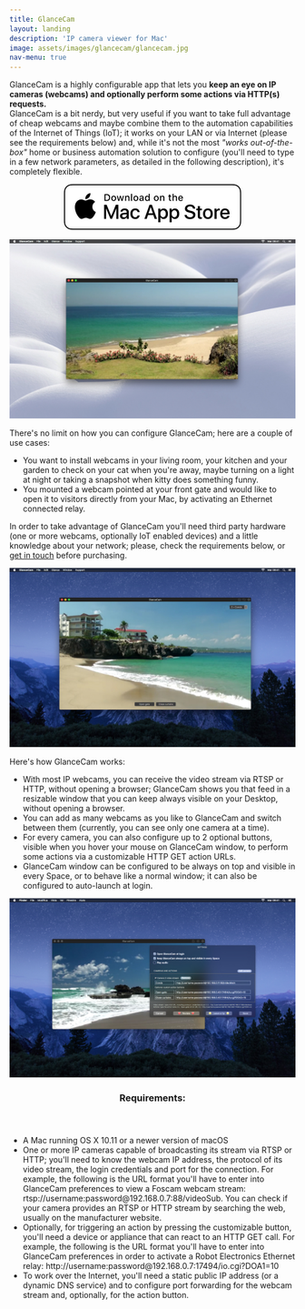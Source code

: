 ```yaml
---
title: GlanceCam
layout: landing
description: 'IP camera viewer for Mac'
image: assets/images/glancecam/glancecam.jpg
nav-menu: true
---
```


<!-- Main -->
<div id="main">

<!-- One -->
<section id="one">
	<div class="inner">
		<p>GlanceCam is a highly configurable app that lets you <b>keep an eye on IP cameras (webcams) and optionally perform some actions via HTTP(s) requests.</b><br>GlanceCam is a bit nerdy, but very useful if you want to take full advantage of cheap webcams and maybe combine them to the automation capabilities of the Internet of Things (IoT); it works on your LAN or via Internet (please see the requirements below) and, while it's not the most <i>"works out-of-the-box"</i> home or business automation solution to configure (you'll need to type in a few network parameters, as detailed in the following description), it's completely flexible.</p>
		<p style="text-align:center">
			<a href="https://itunes.apple.com/us/app/glancecam-ip-webcam-viewer/id1360797896?l=it&ls=1&mt=12" class="image" target="new">
				<img src="assets/images/glancecam/download_mac_app_store.svg" alt="Download on the Mac App Store" data-position="center center" />
			</a>
		</p>
	</div>
</section>

<!-- Two -->
<section id="two" class="spotlights">
	<section>
		<div class="content">
			<a href="assets/images/glancecam/glancecam_02.jpg" class="image" target="new">
				<img src="assets/images/glancecam/glancecam_02.jpg" alt="" data-position="center center" />
			</a>
		</div>
		<div class="content">
			<div class="inner">
				<p>There's no limit on how you can configure GlanceCam; here are a couple of use cases:
					<ul>
						<li>You want to install webcams in your living room, your kitchen and your garden to check on your cat when you're away, maybe turning on a light at night or taking a snapshot when kitty does something funny.</li>
						<li>You mounted a webcam pointed at your front gate and would like to open it to visitors directly from your Mac, by activating an Ethernet connected relay.</li>
					</ul>
						In order to take advantage of GlanceCam you'll need third party hardware (one or more webcams, optionally IoT enabled devices) and a little knowledge about your network; please, check the requirements below, or <a href="mailto:support@cdf1982.com">get in touch</a> before purchasing.</p>
			</div>
		</div>
	</section>
	<section>
		<div class="content">
			<a href="assets/images/glancecam/glancecam_03.jpg" class="image" target="new">
				<img src="assets/images/glancecam/glancecam_03.jpg" alt="" data-position="center center" />
			</a>
		</div>
		<div class="content">
			<div class="inner">
				<p>Here's how GlanceCam works:
					<ul>
						<li>With most IP webcams, you can receive the video stream via RTSP or HTTP, without opening a browser; GlanceCam shows you that feed in a resizable window that you can keep always visible on your Desktop, without opening a browser.</li>
						<li>You can add as many webcams as you like to GlanceCam and switch between them (currently, you can see only one camera at a time).</li>
						<li>For every camera, you can also configure up to 2 optional buttons, visible when you hover your mouse on GlanceCam window, to perform some actions via a customizable HTTP GET action URLs.</li>
						<li>GlanceCam window can be configured to be always on top and visible in every Space, or to behave like a normal window; it can also be configured to auto-launch at login.</li>
					</ul>
				</p>
			</div>
		</div>
	</section>
	<section>
		<div class="content">
			<a href="assets/images/glancecam/glancecam_04.jpg" class="image" target="new">
				<img src="assets/images/glancecam/glancecam_04.jpg" alt="" data-position="center center" />
			</a>
		</div>
		<div class="content">
			<div class="inner">
				<header class="major">
					<h3>Requirements:</h3>
				</header>
				<p>
					<ul>
						<li>A Mac running OS X 10.11 or a newer version of macOS</li>
						<li>One or more IP cameras capable of broadcasting its stream via RTSP or HTTP; you'll need to know the webcam IP address, the protocol of its video stream, the login credentials and port for the connection. For example, the following is the URL format you'll have to enter into GlanceCam preferences to view a Foscam webcam stream: rtsp://username:password@192.168.0.7:88/videoSub. You can check if your camera provides an RTSP or HTTP stream by searching the web, usually on the manufacturer website.</li>
						<li>Optionally, for triggering an action by pressing the customizable button, you'll need a device or appliance that can react to an HTTP GET call. For example, the following is the URL format you'll have to enter into GlanceCam preferences in order to activate a Robot Electronics Ethernet relay: http://username:password@192.168.0.7:17494/io.cgi?DOA1=10</li>
						<li>To work over the Internet, you'll need a static public IP address (or a dynamic DNS service) and to configure port forwarding for the webcam stream and, optionally, for the action button.</li>
					</ul>
				</p>
			</div>
		</div>
	</section>
</section>

</div>
